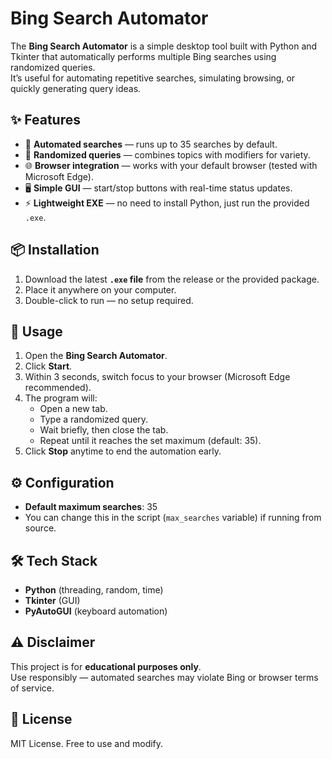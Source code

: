# Bing Search Automator

The **Bing Search Automator** is a simple desktop tool built with Python and Tkinter that automatically performs multiple Bing searches using randomized queries.  
It’s useful for automating repetitive searches, simulating browsing, or quickly generating query ideas.  

## ✨ Features
- 🎯 **Automated searches** — runs up to 35 searches by default.  
- 🔀 **Randomized queries** — combines topics with modifiers for variety.  
- 🌐 **Browser integration** — works with your default browser (tested with Microsoft Edge).  
- 🖥️ **Simple GUI** — start/stop buttons with real-time status updates.  
- ⚡ **Lightweight EXE** — no need to install Python, just run the provided `.exe`.  

## 📦 Installation
1. Download the latest **`.exe` file** from the release or the provided package.  
2. Place it anywhere on your computer.  
3. Double-click to run — no setup required.  

## 🚀 Usage
1. Open the **Bing Search Automator**.  
2. Click **Start**.  
3. Within 3 seconds, switch focus to your browser (Microsoft Edge recommended).  
4. The program will:  
   - Open a new tab.  
   - Type a randomized query.  
   - Wait briefly, then close the tab.  
   - Repeat until it reaches the set maximum (default: 35).  
5. Click **Stop** anytime to end the automation early.  

## ⚙️ Configuration
- **Default maximum searches**: 35  
- You can change this in the script (`max_searches` variable) if running from source.  

## 🛠️ Tech Stack
- **Python** (threading, random, time)  
- **Tkinter** (GUI)  
- **PyAutoGUI** (keyboard automation)  

## ⚠️ Disclaimer
This project is for **educational purposes only**.  
Use responsibly — automated searches may violate Bing or browser terms of service.  

## 📜 License
MIT License. Free to use and modify.  
